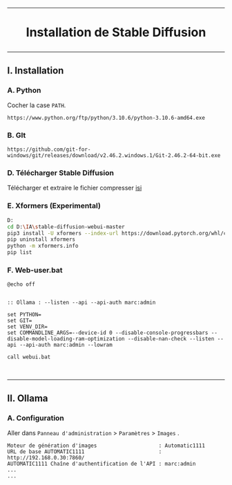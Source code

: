 ---------------------------------------------------------------------------------------------------------------------
# <p align='center'> Installation de Stable Diffusion </p>
---------------------------------------------------------------------------------------------------------------------
## I. Installation
### A. Python
Cocher la case `PATH`.
```
https://www.python.org/ftp/python/3.10.6/python-3.10.6-amd64.exe
```

### B. GIt
```
https://github.com/git-for-windows/git/releases/download/v2.46.2.windows.1/Git-2.46.2-64-bit.exe
```

### D. Télécharger Stable Diffusion
Télécharger et extraire le fichier compresser [isi](https://codeload.github.com/AUTOMATIC1111/stable-diffusion-webui/zip/refs/heads/master)

### E. Xformers (Experimental)
```bash
D:
cd D:\IA\stable-diffusion-webui-master
pip3 install -U xformers --index-url https://download.pytorch.org/whl/cu124
pip uninstall xformers
python -m xformers.info
pip list
```

### F. Web-user.bat
```
@echo off


:: Ollama : --listen --api --api-auth marc:admin

set PYTHON=
set GIT=
set VENV_DIR=
set COMMANDLINE_ARGS=--device-id 0 --disable-console-progressbars --disable-model-loading-ram-optimization --disable-nan-check --listen --api --api-auth marc:admin --lowram

call webui.bat
```

<br />

---------------------------------------------------------------------------------------------------------------------
## II. Ollama
### A. Configuration
Aller dans `Panneau d'administration` > `Paramètres` > `Images` .

```
Moteur de génération d'images                    : Automatic1111
URL de base AUTOMATIC1111                        : http://192.168.0.30:7860/
AUTOMATIC1111 Chaîne d'authentification de l'API : marc:admin
...
...
```




